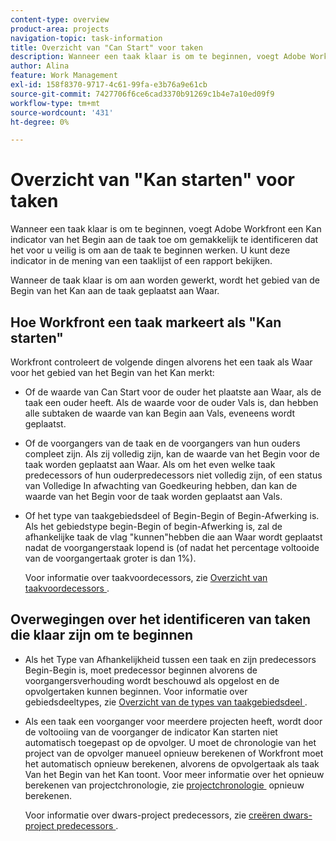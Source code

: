 ```yaml
---
content-type: overview
product-area: projects
navigation-topic: task-information
title: Overzicht van "Can Start" voor taken
description: Wanneer een taak klaar is om te beginnen, voegt Adobe Workfront een Kan indicator van het Begin aan de taak toe om gemakkelijk te identificeren dat het voor u veilig is om aan de taak te beginnen werken. U kunt deze indicator in de mening van een taaklijst of een rapport bekijken.
author: Alina
feature: Work Management
exl-id: 158f8370-9717-4c61-99fa-e3b76a9e61cb
source-git-commit: 7427706f6ce6cad3370b91269c1b4e7a10ed09f9
workflow-type: tm+mt
source-wordcount: '431'
ht-degree: 0%

---
```


# Overzicht van &quot;Kan starten&quot; voor taken

Wanneer een taak klaar is om te beginnen, voegt Adobe Workfront een Kan indicator van het Begin aan de taak toe om gemakkelijk te identificeren dat het voor u veilig is om aan de taak te beginnen werken. U kunt deze indicator in de mening van een taaklijst of een rapport bekijken.

Wanneer de taak klaar is om aan worden gewerkt, wordt het gebied van de Begin van het Kan aan de taak geplaatst aan Waar.

## Hoe Workfront een taak markeert als &quot;Kan starten&quot;

Workfront controleert de volgende dingen alvorens het een taak als Waar voor het gebied van het Begin van het Kan merkt:

* Of de waarde van Can Start voor de ouder het plaatste aan Waar, als de taak een ouder heeft. Als de waarde voor de ouder Vals is, dan hebben alle subtaken de waarde van kan Begin aan Vals, eveneens wordt geplaatst.
* Of de voorgangers van de taak en de voorgangers van hun ouders compleet zijn. Als zij volledig zijn, kan de waarde van het Begin voor de taak worden geplaatst aan Waar. Als om het even welke taak predecessors of hun ouderpredecessors niet volledig zijn, of een status van Volledige In afwachting van Goedkeuring hebben, dan kan de waarde van het Begin voor de taak worden geplaatst aan Vals.
* Of het type van taakgebiedsdeel of Begin-Begin of Begin-Afwerking is. Als het gebiedstype begin-Begin of begin-Afwerking is, zal de afhankelijke taak de vlag &quot;kunnen&quot;hebben die aan Waar wordt geplaatst nadat de voorgangerstaak lopend is (of nadat het percentage voltooide van de voorgangertaak groter is dan 1%).

  Voor informatie over taakvoordecessors, zie [&#x200B; Overzicht van taakvoordecessors &#x200B;](../../../manage-work/tasks/use-prdcssrs/predecessors-overview.md).

## Overwegingen over het identificeren van taken die klaar zijn om te beginnen

* Als het Type van Afhankelijkheid tussen een taak en zijn predecessors Begin-Begin is, moet predecessor beginnen alvorens de voorgangersverhouding wordt beschouwd als opgelost en de opvolgertaken kunnen beginnen. Voor informatie over gebiedsdeeltypes, zie [&#x200B; Overzicht van de types van taakgebiedsdeel &#x200B;](../../../manage-work/tasks/use-prdcssrs/task-dependency-types.md).
* Als een taak een voorganger voor meerdere projecten heeft, wordt door de voltooiing van de voorganger de indicator Kan starten niet automatisch toegepast op de opvolger. U moet de chronologie van het project van de opvolger manueel opnieuw berekenen of Workfront moet het automatisch opnieuw berekenen, alvorens de opvolgertaak als taak Van het Begin van het Kan toont. Voor meer informatie over het opnieuw berekenen van projectchronologie, zie [&#x200B; projectchronologie &#x200B;](../../../manage-work/projects/manage-projects/recalculate-project-timeline.md) opnieuw berekenen.

  Voor informatie over dwars-project predecessors, zie [&#x200B; creëren dwars-project predecessors &#x200B;](../../../manage-work/tasks/use-prdcssrs/cross-project-predecessors.md).
